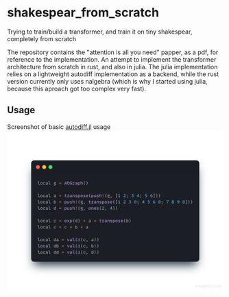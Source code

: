 # shakespear_from_scratch
Trying to train/build a transformer, and train it on tiny shakespear, completely from scratch

The repository contains the "attention is all you need" papper, as a pdf, for reference to the implementation.
An attempt to implement the transformer architecture from scratch in rust, and also in julia.
The julia implementation relies on a lightweight autodiff implementation as a backend, while the rust version currently only uses nalgebra
(which is why I started using julia, because this aproach got too complex very fast).

## Usage

Screenshot of basic [autodiff.jl](autodiff.jl) usage
![](snap.png)
